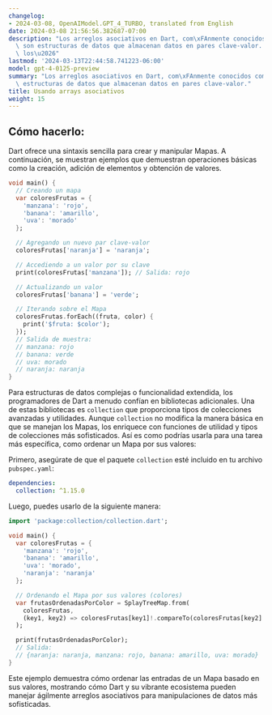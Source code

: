 ```yaml
---
changelog:
- 2024-03-08, OpenAIModel.GPT_4_TURBO, translated from English
date: 2024-03-08 21:56:56.382687-07:00
description: "Los arreglos asociativos en Dart, com\xFAnmente conocidos como Mapas,\
  \ son estructuras de datos que almacenan datos en pares clave-valor. Permiten a\
  \ los\u2026"
lastmod: '2024-03-13T22:44:58.741223-06:00'
model: gpt-4-0125-preview
summary: "Los arreglos asociativos en Dart, com\xFAnmente conocidos como Mapas, son\
  \ estructuras de datos que almacenan datos en pares clave-valor."
title: Usando arrays asociativos
weight: 15
---
```


## Cómo hacerlo:
Dart ofrece una sintaxis sencilla para crear y manipular Mapas. A continuación, se muestran ejemplos que demuestran operaciones básicas como la creación, adición de elementos y obtención de valores.

```dart
void main() {
  // Creando un mapa
  var coloresFrutas = {
    'manzana': 'rojo',
    'banana': 'amarillo',
    'uva': 'morado'
  };

  // Agregando un nuevo par clave-valor
  coloresFrutas['naranja'] = 'naranja';

  // Accediendo a un valor por su clave
  print(coloresFrutas['manzana']); // Salida: rojo

  // Actualizando un valor
  coloresFrutas['banana'] = 'verde';

  // Iterando sobre el Mapa
  coloresFrutas.forEach((fruta, color) {
    print('$fruta: $color');
  });
  // Salida de muestra:
  // manzana: rojo
  // banana: verde
  // uva: morado
  // naranja: naranja
}
```

Para estructuras de datos complejas o funcionalidad extendida, los programadores de Dart a menudo confían en bibliotecas adicionales. Una de estas bibliotecas es `collection` que proporciona tipos de colecciones avanzadas y utilidades. Aunque `collection` no modifica la manera básica en que se manejan los Mapas, los enriquece con funciones de utilidad y tipos de colecciones más sofisticados. Así es como podrías usarla para una tarea más específica, como ordenar un Mapa por sus valores:

Primero, asegúrate de que el paquete `collection` esté incluido en tu archivo `pubspec.yaml`:

```yaml
dependencies:
  collection: ^1.15.0
```

Luego, puedes usarlo de la siguiente manera:

```dart
import 'package:collection/collection.dart';

void main() {
  var coloresFrutas = {
    'manzana': 'rojo',
    'banana': 'amarillo',
    'uva': 'morado',
    'naranja': 'naranja'
  };

  // Ordenando el Mapa por sus valores (colores)
  var frutasOrdenadasPorColor = SplayTreeMap.from(
    coloresFrutas,
    (key1, key2) => coloresFrutas[key1]!.compareTo(coloresFrutas[key2]!)
  );

  print(frutasOrdenadasPorColor);
  // Salida:
  // {naranja: naranja, manzana: rojo, banana: amarillo, uva: morado}
}
```

Este ejemplo demuestra cómo ordenar las entradas de un Mapa basado en sus valores, mostrando cómo Dart y su vibrante ecosistema pueden manejar ágilmente arreglos asociativos para manipulaciones de datos más sofisticadas.
